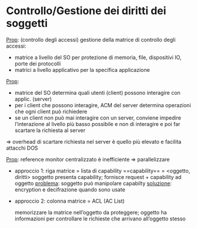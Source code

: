 # Controllo/Gestione dei diritti dei soggetti
<u>Prop</u>: (controllo degli accessi)
gestione della matrice di controllo degli accessi:
- matrice a livello del SO per protezione di memoria, file, dispositivi IO, porte dei protocolli
- matrici a livello applicativo per la specifica applicazione

<u>Prop</u>: 
- matrice del SO determina quali utenti (client) possono interagire con applic. (server)
- per i client che possono interagire,  ACM del server determina operazioni che ogni client può richiedere
- se un client non può mai interagire con un server, conviene impedire l’interazione al livello più basso possibile e non di interagire e poi far scartare la richiesta al server

=> overhead di scartare richiesta nel server è quello più elevato e facilita attacchi DOS


<u>Prop</u>: reference monitor centralizzato è inefficiente => parallelizzare

- approccio 1:
	riga matrice = lista di capability
	==capability== = <oggetto, diritti>
	soggetto presenta capability; fornisce request + capability ad oggetto
	<u>problema</u>: soggetto può manipolare capabilty
	<u>soluzione</u>: encryption e decifrazione quando sono usate

- approccio 2:
	colonna matrice = ACL (AC List)
	
	memorizzare la matrice nell’oggetto da proteggere; 
	oggetto ha informazioni per controllare le richieste che arrivano all’oggetto stesso
	


